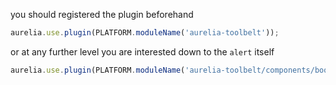 
you should registered the plugin beforehand

```js
aurelia.use.plugin(PLATFORM.moduleName('aurelia-toolbelt'));
```
or at any further level you are interested down to the ```alert``` itself
```js
aurelia.use.plugin(PLATFORM.moduleName('aurelia-toolbelt/components/bootstrap/alert'));
```
